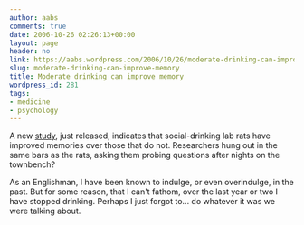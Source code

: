 ```yaml
---
author: aabs
comments: true
date: 2006-10-26 02:26:13+00:00
layout: page
header: no
link: https://aabs.wordpress.com/2006/10/26/moderate-drinking-can-improve-memory/
slug: moderate-drinking-can-improve-memory
title: Moderate drinking can improve memory
wordpress_id: 281
tags:
- medicine
- psychology
---
```


A new [study](http://www.eurekalert.org/pub_releases/2006-10/osu-mdm102506.php), just released, indicates that social-drinking lab rats have improved memories over those that do not. Researchers hung out in the same bars as the rats, asking them probing questions after nights on the townbench?

As an Englishman, I have been known to indulge, or even overindulge, in the past. But for some reason, that I can't fathom, over the last year or two I have stopped drinking. Perhaps I just forgot to... do whatever it was we were talking about.
